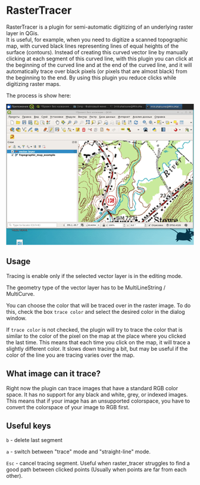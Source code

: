 # RasterTracer

RasterTracer is a plugin for semi-automatic digitizing of an underlying raster
layer in QGis.  
It is useful, for example, when you need to digitize a scanned
topographic map, with curved black lines representing lines of equal heights of
the surface (contours). 
Instead of creating this curved vector line by manually clicking
at each segment of this curved line, with this plugin you
can click at the beginning of the curved line and at the end of the curved
line, and it will automatically trace over black pixels (or pixels that are
almost black) from the beginning to the end. 
By using this plugin you reduce
clicks while digitizing raster maps. 

The process is show here: 

<img src="screen.gif" width="640" />

## Usage

Tracing is enable only if the selected vector layer is in the editing mode.

The geometry type of the vector layer has to be MultiLineString / MultiCurve.

You can choose the color that will be traced over in the raster image. 
To do this, check the box `trace color` and select the desired color in
the dialog window.

If `trace color` is not checked, the plugin will try to trace the color that is 
similar to the color of the pixel on the map at the place where you clicked the
last time.
This means that each time you click on the map, it will trace a slightly
different color.
It slows down tracing a bit, but may be useful if the color of the line you are
tracing varies over the map.

## What image can it trace?

Right now the plugin can trace images that have a standard RGB color space. 
It has no support for any black and white, grey, or indexed images. 
This means that if your image has an unsupported colorspace, 
you have to convert the colorspace of your image to RGB first.


## Useful keys


`b` - delete last segment

`a` - switch between "trace" mode and "straight-line" mode.

`Esc` - cancel tracing segment. Useful when raster_tracer struggles to find 
a good path between clicked points (Usually when points are far from each other).
